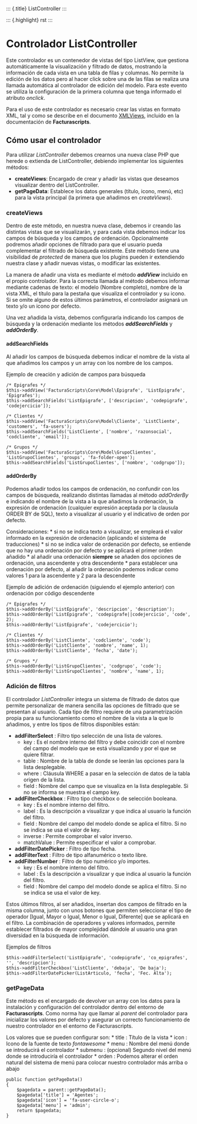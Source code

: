::: {.title}
ListController
:::

::: {.highlight}
rst
:::

Controlador ListController
==========================

Este controlador es un contenedor de vistas del tipo ListView, que
gestiona automáticamente la visualización y filtrado de datos, mostrando
la información de cada vista en una tabla de filas y columnas. No
permite la edición de los datos pero al hacer click sobre una de las
filas se realiza una llamada automática al controlador de edición del
modelo. Para este evento se utiliza la configuración de la primera
columna que tenga informado el atributo *onclick*.

Para el uso de este controlador es necesario crear las vistas en formato
XML, tal y como se describe en el documento [XMLViews](XMLViews),
incluido en la documentación de **Facturascripts**.

Cómo usar el controlador
------------------------

Para utilizar *ListController* debemos crearnos una nueva clase PHP que
herede o extienda de ListController, debiendo implementar los siguientes
métodos:

-   **createViews**: Encargado de crear y añadir las vistas que deseamos
    visualizar dentro del ListController.
-   **getPageData**: Establece los datos generales (título, icono, menú,
    etc) para la vista principal (la primera que añadimos en
    *createViews*).

### createViews

Dentro de este método, en nuestra nueva clase, debemos ir creando las
distintas vistas que se visualizarán, y para cada vista debemos indicar
los campos de búsqueda y los campos de ordenación. Opcionalmente
podremos añadir opciones de filtrado para que el usuario pueda
complementar el filtrado de búsqueda existente. Este método tiene una
visibilidad de *protected* de manera que los plugins pueden ir
extendiendo nuestra clase y añadir nuevas vistas, o modificar las
existentes.

La manera de añadir una vista es mediante el método ***addView***
incluido en el propio controlador. Para la correcta llamada al método
debemos informar mediante cadenas de texto: el modelo (Nombre completo),
nombre de la vista XML, el título para la pestaña que visualiza el
controlador y su icono. Si se omite alguno de estos últimos parámetros,
el controlador asignará un texto y/o un icono por defecto.

Una vez añadida la vista, debemos configurarla indicando los campos de
búsqueda y la ordenación mediante los métodos ***addSearchFields*** y
***addOrderBy***.

#### addSearchFields

Al añadir los campos de búsqueda debemos indicar el nombre de la vista
al que añadimos los campos y un array con los nombre de los campos.

Ejemplo de creación y adición de campos para búsqueda

``` {.sourceCode .php}
/* Epigrafes */
$this->addView('FacturaScripts\Core\Model\Epigrafe', 'ListEpigrafe', 'Epigrafes');
$this->addSearchFields('ListEpigrafe', ['descripcion', 'codepigrafe', 'codejercicio']);

/* Clientes */
$this->addView('FacturaScripts\Core\Model\Cliente', 'ListCliente', 'customers', 'fa-users');
$this->addSearchFields('ListCliente', ['nombre', 'razonsocial', 'codcliente', 'email']);

/* Grupos */
$this->addView('FacturaScripts\Core\Model\GrupoClientes', 'ListGrupoClientes', 'groups', 'fa-folder-open');
$this->addSearchFields('ListGrupoClientes', ['nombre', 'codgrupo']);
```

#### addOrderBy

Podemos añadir todos los campos de ordenación, no confundir con los
campos de búsqueda, realizando distintas llamadas al método *addOrderBy*
e indicando el nombre de la vista a la que añadimos la ordenación, la
expresión de ordenación (cualquier expresión aceptada por la clausula
ORDER BY de SQL), texto a visualizar al usuario y el indicativo de orden
por defecto.

Consideraciones: \* si no se indica texto a visualizar, se empleará el
valor informado en la expresión de ordenación (aplicando el sistema de
traducciones) \* si no se indica valor de ordenación por defecto, se
entiende que no hay una ordenación por defecto y se aplicará el primer
orden añadido \* al añadir una ordenación **siempre** se añaden dos
opciones de ordenación, una ascendente y otra descendente \* para
establecer una ordenación por defecto, al añadir la ordenación podemos
indicar como valores 1 para la ascendente y 2 para la descendente

Ejemplo de adición de ordenación (siguiendo el ejemplo anterior) con
ordenación por código descendente

``` {.sourceCode .php}
/* Epigrafes */
$this->addOrderBy('ListEpigrafe', 'descripcion', 'description');
$this->addOrderBy('ListEpigrafe', 'codepigrafe||codejercicio', 'code', 2);
$this->addOrderBy('ListEpigrafe', 'codejercicio');

/* Clientes */
$this->addOrderBy('ListCliente', 'codcliente', 'code');
$this->addOrderBy('ListCliente', 'nombre', 'name', 1);
$this->addOrderBy('ListCliente', 'fecha', 'date');

/* Grupos */
$this->addOrderBy('ListGrupoClientes', 'codgrupo', 'code');
$this->addOrderBy('ListGrupoClientes', 'nombre', 'name', 1);
```

### Adición de filtros

El controlador *ListController* integra un sistema de filtrado de datos
que permite personalizar de manera sencilla las opciones de filtrado que
se presentan al usuario. Cada tipo de filtro requiere de una
parametrización propia para su funcionamiento como el nombre de la vista
a la que lo añadimos, y entre los tipos de filtros disponibles están:

-   **addFilterSelect** : Filtro tipo selección de una lista de valores.
    -   key : Es el nombre interno del filtro y debe coincidir con el
        nombre del campo del modelo que se está visualizando y por el
        que se quiere filtrar.
    -   table : Nombre de la tabla de donde se leerán las opciones para
        la lista desplegable.
    -   where : Cláusula WHERE a pasar en la selección de datos de la
        tabla origen de la lista.
    -   field : Nombre del campo que se visualiza en la lista
        desplegable. Si no se informa se muestra el campo key.
-   **addFilterCheckbox** : Filtro tipo checkbox o de selección
    booleana.
    -   key : Es el nombre interno del filtro.
    -   label : Es la descripción a visualizar y que indica al usuario
        la función del filtro.
    -   field : Nombre del campo del modelo donde se aplica el filtro.
        Si no se indica se usa el valor de key.
    -   inverse : Permite comprobar el valor inverso.
    -   matchValue : Permite especificar el valor a comprobar.
-   **addFilterDatePicker** : Filtro de tipo fecha.
-   **addFilterText** : Filtro de tipo alfanumérico o texto libre.
-   **addFilterNumber** : Filtro de tipo numérico y/o importes.
    -   key : Es el nombre interno del filtro.
    -   label : Es la descripción a visualizar y que indica al usuario
        la función del filtro.
    -   field : Nombre del campo del modelo donde se aplica el filtro.
        Si no se indica se usa el valor de key.

Estos últimos filtros, al ser añadidos, insertan dos campos de filtrado
en la misma columna, junto con unos botones que permiten seleccionar el
tipo de operador \[Igual, Mayor o Igual, Menor o Igual, Diferente\] que
se aplicará en el filtro. La combinación de operadores y valores
informados, permite establecer filtrados de mayor complejidad dándole al
usuario una gran diversidad en la búsqueda de información.

Ejemplos de filtros

``` {.sourceCode .php}
$this->addFilterSelect('ListEpigrafe', 'codepigrafe', 'co_epigrafes', '', 'descripcion');
$this->addFilterCheckbox('ListCliente', 'debaja', 'De baja');
$this->addFilterDatePicker(ListArticulo, 'fecha', 'Fec. Alta');
```

### getPageData

Este método es el encargado de devolver un array con los datos para la
instalación y configuración del controlador dentro del entorno de
**Facturascripts**. Como norma hay que llamar al *parent* del
controlador para inicializar los valores por defecto y asegurar un
correcto funcionamiento de nuestro controlador en el entorno de
Facturascripts.

Los valores que se pueden configurar son: \* title : Título de la vista
\* icon : Icono de la fuente de texto *fontawesome* \* menu : Nombre del
menú donde se introducirá el controlador \* submenu : (opcional) Segundo
nivel del menú donde se introduciría el controlador \* orden : Podemos
alterar el orden natural del sistema de menú para colocar nuestro
controlador más arriba o abajo

``` {.sourceCode .php}
public function getPageData()
{
    $pagedata = parent::getPageData();
    $pagedata['title'] = 'Agentes';
    $pagedata['icon'] = 'fa-user-circle-o';
    $pagedata['menu'] = 'admin';
    return $pagedata;
}
```
